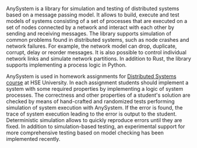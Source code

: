 AnySystem is a library for simulation and testing of distributed systems based on a message passing model. It allows to build, execute and test models of systems consisting of a set of processes that are executed on a set of nodes connected by a network and interact with each other by sending and receiving messages. The library supports simulation of common problems found in distributed systems, such as node crashes and network failures. For example, the network model can drop, duplicate, corrupt, delay or reorder messages. It is also possible to control individual network links and simulate network partitions. In addition to Rust, the library supports implementing a process logic in Python. 

AnySystem is used in homework assignments for [Distributed Systems course](https://github.com/osukhoroslov/distsys-course-hse) at HSE University. In each assignment students should implement a system with some required properties by implementing a logic of system processes. The correctness and other properties of a student's solution are checked by means of hand-crafted and randomized tests performing simulation of system execution with AnySystem. If the error is found, the trace of system execution leading to the error is output to the student. Deterministic simulation allows to quickly reproduce errors until they are fixed. In addition to simulation-based testing, an experimental support for more comprehensive testing based on model checking has been implemented recently.
